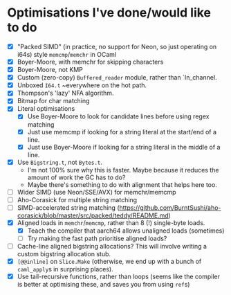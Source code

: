 # Optimisations I've done/would like to do

- [x] "Packed SIMD" (in practice, no support for Neon, so just operating on
  i64s) style `memcmp`/`memchr` in OCaml
- [x] Boyer-Moore, with memchr for skipping characters
- [x] Boyer-Moore, not KMP 
- [x] Custom (zero-copy) `Buffered_reader` module, rather than `In_channel.
- [x] Unboxed `I64.t` ~everywhere on the hot path.
- [x] Thompson's 'lazy' NFA algorithm.
- [x] Bitmap for char matching 
- [x] Literal optimisations
    - [x] Use Boyer-Moore to look for candidate lines before using regex
      matching
    - [x] Just use memcmp if looking for a string literal at the start/end of a
      line.
    - [x] Just use Boyer-Moore if looking for a string literal in the middle of
      a line.
- [x] Use `Bigstring.t`, not `Bytes.t`.
    - I'm not 100% sure why this is faster. Maybe because it reduces the amount
      of work the GC has to do?
    - Maybe there's something to do with alignment that helps here too.
- [ ] Wider SIMD (use Neon/SSE/AVX) for memchr/memcmp
- [ ] Aho-Corasick for multiple string matching
- [ ] SIMD-accelerated string matching
  (https://github.com/BurntSushi/aho-corasick/blob/master/src/packed/teddy/README.md)
- [x] Aligned loads in `memchr`/`memcmp`, rather than 8 (!) single-byte loads.
  - [x] Teach the compiler that aarch64 allows unaligned loads (sometimes)
  - [ ] Try making the fast path prioritise aligned loads?
- [ ] Cache-line aligned bigstring allocations? This will involve writing a
  custom bigstring allocation stub.
- [x] `[@@inline]` on `Slice.Make` (otherwise, we end up with a bunch of
  `caml_apply`s in surprising places).
- [x] Use tail-recursive functions, rather than loops (seems like the compiler
  is better at optimising these, and saves you from using `ref`s)
